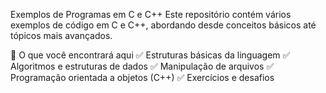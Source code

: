 Exemplos de Programas em C e C++
Este repositório contém vários exemplos de código em C e C++, abordando desde conceitos básicos até tópicos mais avançados.

📌 O que você encontrará aqui
✅ Estruturas básicas da linguagem
✅ Algoritmos e estruturas de dados
✅ Manipulação de arquivos
✅ Programação orientada a objetos (C++)
✅ Exercícios e desafios
